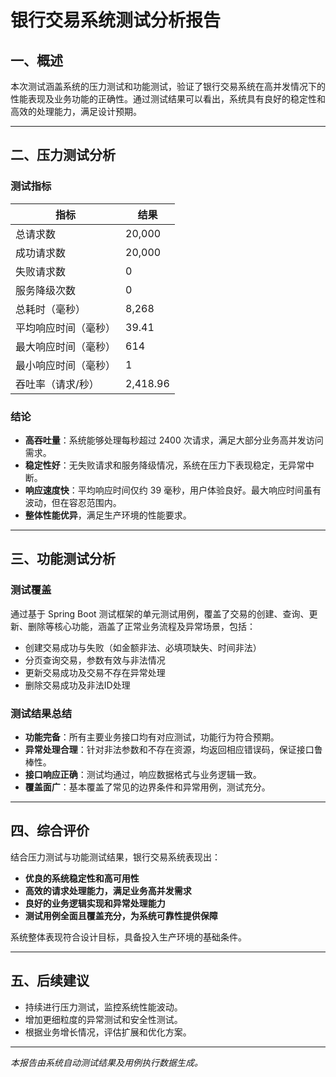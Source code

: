 # 银行交易系统测试分析报告

## 一、概述

本次测试涵盖系统的压力测试和功能测试，验证了银行交易系统在高并发情况下的性能表现及业务功能的正确性。通过测试结果可以看出，系统具有良好的稳定性和高效的处理能力，满足设计预期。

---

## 二、压力测试分析

### 测试指标

| 指标             | 结果        |
|------------------|-------------|
| 总请求数         | 20,000      |
| 成功请求数       | 20,000      |
| 失败请求数       | 0           |
| 服务降级次数     | 0           |
| 总耗时（毫秒）   | 8,268       |
| 平均响应时间（毫秒） | 39.41      |
| 最大响应时间（毫秒） | 614        |
| 最小响应时间（毫秒） | 1          |
| 吞吐率（请求/秒） | 2,418.96    |

### 结论

- **高吞吐量**：系统能够处理每秒超过 2400 次请求，满足大部分业务高并发访问需求。
- **稳定性好**：无失败请求和服务降级情况，系统在压力下表现稳定，无异常中断。
- **响应速度快**：平均响应时间仅约 39 毫秒，用户体验良好。最大响应时间虽有波动，但在容忍范围内。
- **整体性能优异**，满足生产环境的性能要求。

---

## 三、功能测试分析

### 测试覆盖

通过基于 Spring Boot 测试框架的单元测试用例，覆盖了交易的创建、查询、更新、删除等核心功能，涵盖了正常业务流程及异常场景，包括：

- 创建交易成功与失败（如金额非法、必填项缺失、时间非法）
- 分页查询交易，参数有效与非法情况
- 更新交易成功及交易不存在异常处理
- 删除交易成功及非法ID处理

### 测试结果总结

- **功能完备**：所有主要业务接口均有对应测试，功能行为符合预期。
- **异常处理合理**：针对非法参数和不存在资源，均返回相应错误码，保证接口鲁棒性。
- **接口响应正确**：测试均通过，响应数据格式与业务逻辑一致。
- **覆盖面广**：基本覆盖了常见的边界条件和异常用例，测试充分。

---

## 四、综合评价

结合压力测试与功能测试结果，银行交易系统表现出：

- **优良的系统稳定性和高可用性**
- **高效的请求处理能力，满足业务高并发需求**
- **良好的业务逻辑实现和异常处理能力**
- **测试用例全面且覆盖充分，为系统可靠性提供保障**

系统整体表现符合设计目标，具备投入生产环境的基础条件。

---

## 五、后续建议

- 持续进行压力测试，监控系统性能波动。
- 增加更细粒度的异常测试和安全性测试。
- 根据业务增长情况，评估扩展和优化方案。

---

*本报告由系统自动测试结果及用例执行数据生成。*

